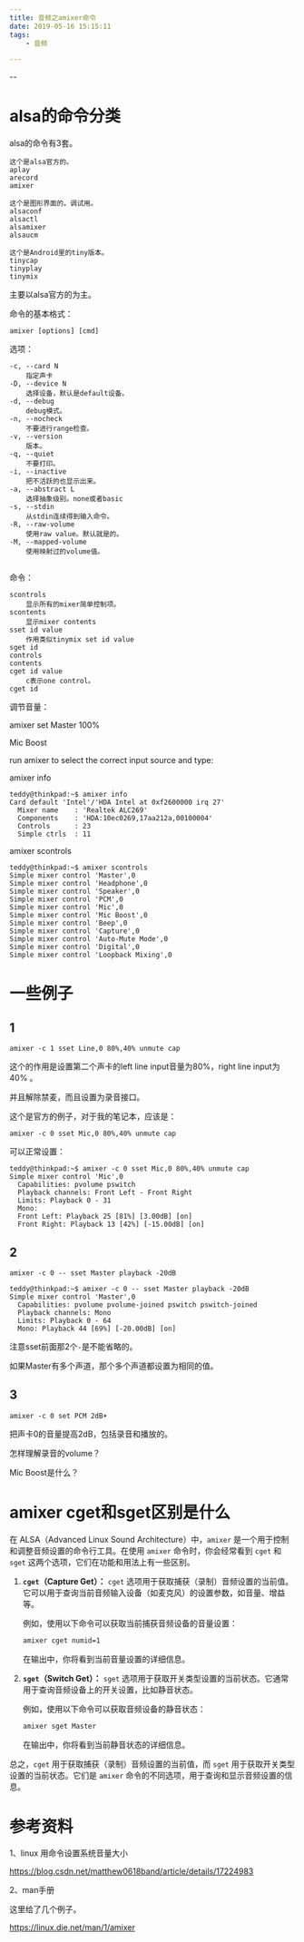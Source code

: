 ```yaml
---
title: 音频之amixer命令
date: 2019-05-16 15:15:11
tags:
	- 音频

---
```


--

# alsa的命令分类

alsa的命令有3套。

```
这个是alsa官方的。
aplay
arecord
amixer

这个是图形界面的。调试用。
alsaconf
alsactl    
alsamixer  
alsaucm

这个是Android里的tiny版本。
tinycap
tinyplay
tinymix
```

主要以alsa官方的为主。



命令的基本格式：

```
amixer [options] [cmd]
```

选项：

```
-c, --card N
	指定声卡
-D, --device N
	选择设备，默认是default设备。
-d, --debug
	debug模式。
-n, --nocheck
	不要进行range检查。
-v, --version
	版本。
-q, --quiet
	不要打印。
-i, --inactive
	把不活跃的也显示出来。
-a, --abstract L
	选择抽象级别。none或者basic
-s, --stdin
	从stdin连续得到输入命令。
-R, --raw-volume
	使用raw value。默认就是的。
-M, --mapped-volume
	使用映射过的volume值。
	
```

命令：

```
scontrols
	显示所有的mixer简单控制项。
scontents
	显示mixer contents
sset id value
	作用类似tinymix set id value
sget id
controls
contents
cget id value
	c表示one control。
cget id
```

调节音量：

amixer set Master 100%



Mic Boost

run amixer to select the correct input source and type:



amixer info

```
teddy@thinkpad:~$ amixer info
Card default 'Intel'/'HDA Intel at 0xf2600000 irq 27'
  Mixer name    : 'Realtek ALC269'
  Components    : 'HDA:10ec0269,17aa212a,00100004'
  Controls      : 23
  Simple ctrls  : 11
```

amixer scontrols

```
teddy@thinkpad:~$ amixer scontrols
Simple mixer control 'Master',0
Simple mixer control 'Headphone',0
Simple mixer control 'Speaker',0
Simple mixer control 'PCM',0
Simple mixer control 'Mic',0
Simple mixer control 'Mic Boost',0
Simple mixer control 'Beep',0
Simple mixer control 'Capture',0
Simple mixer control 'Auto-Mute Mode',0
Simple mixer control 'Digital',0
Simple mixer control 'Loopback Mixing',0
```



# 一些例子

## 1

```
amixer -c 1 sset Line,0 80%,40% unmute cap
```

这个的作用是设置第二个声卡的left line input音量为80%，right line input为40% 。

并且解除禁麦，而且设置为录音接口。

这个是官方的例子，对于我的笔记本，应该是：

```
amixer -c 0 sset Mic,0 80%,40% unmute cap
```

可以正常设置：

```
teddy@thinkpad:~$ amixer -c 0 sset Mic,0 80%,40% unmute cap
Simple mixer control 'Mic',0
  Capabilities: pvolume pswitch
  Playback channels: Front Left - Front Right
  Limits: Playback 0 - 31
  Mono:
  Front Left: Playback 25 [81%] [3.00dB] [on]
  Front Right: Playback 13 [42%] [-15.00dB] [on]
```

## 2

```
amixer -c 0 -- sset Master playback -20dB
```

```
teddy@thinkpad:~$ amixer -c 0 -- sset Master playback -20dB
Simple mixer control 'Master',0
  Capabilities: pvolume pvolume-joined pswitch pswitch-joined
  Playback channels: Mono
  Limits: Playback 0 - 64
  Mono: Playback 44 [69%] [-20.00dB] [on]
```

注意sset前面那2个`-`是不能省略的。

如果Master有多个声道，那个多个声道都设置为相同的值。



## 3

```
amixer -c 0 set PCM 2dB+
```

把声卡0的音量提高2dB，包括录音和播放的。



怎样理解录音的volume？





Mic Boost是什么？

# amixer cget和sget区别是什么

在 ALSA（Advanced Linux Sound Architecture）中，`amixer` 是一个用于控制和调整音频设置的命令行工具。在使用 `amixer` 命令时，你会经常看到 `cget` 和 `sget` 这两个选项，它们在功能和用法上有一些区别。

1. **`cget`（Capture Get）：** `cget` 选项用于获取捕获（录制）音频设置的当前值。它可以用于查询当前音频输入设备（如麦克风）的设置参数，如音量、增益等。

   例如，使用以下命令可以获取当前捕获音频设备的音量设置：

   ```bash
   amixer cget numid=1
   ```

   在输出中，你将看到当前音量设置的详细信息。

2. **`sget`（Switch Get）：** `sget` 选项用于获取开关类型设置的当前状态。它通常用于查询音频设备上的开关设置，比如静音状态。

   例如，使用以下命令可以获取音频设备的静音状态：

   ```bash
   amixer sget Master
   ```

   在输出中，你将看到当前静音状态的详细信息。

总之，`cget` 用于获取捕获（录制）音频设置的当前值，而 `sget` 用于获取开关类型设置的当前状态。它们是 `amixer` 命令的不同选项，用于查询和显示音频设置的信息。

# 参考资料

1、linux 用命令设置系统音量大小

https://blog.csdn.net/matthew0618band/article/details/17224983

2、man手册

这里给了几个例子。

https://linux.die.net/man/1/amixer